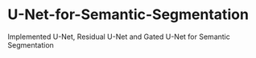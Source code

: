 # U-Net-for-Semantic-Segmentation
Implemented U-Net, Residual U-Net and Gated U-Net for Semantic Segmentation
